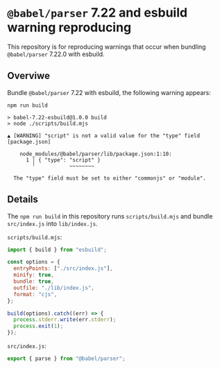 # `@babel/parser` 7.22 and esbuild warning reproducing

This repository is for reproducing warnings that occur when bundling `@babel/parser` 7.22.0 with esbuild.

## Overviwe

Bundle `@babel/parser` 7.22 with esbuild, the following warning appears:

```
npm run build

> babel-7.22-esbuild@1.0.0 build
> node ./scripts/build.mjs

▲ [WARNING] "script" is not a valid value for the "type" field [package.json]

    node_modules/@babel/parser/lib/package.json:1:10:
      1 │ { "type": "script" }
        ╵           ~~~~~~~~

  The "type" field must be set to either "commonjs" or "module".
```

## Details

The `npm run build` in this repository runs `scripts/build.mjs` and bundle `src/index.js` into `lib/index.js`.

`scripts/build.mjs`:

```js
import { build } from "esbuild";

const options = {
  entryPoints: ["./src/index.js"],
  minify: true,
  bundle: true,
  outfile: "./lib/index.js",
  format: "cjs",
};

build(options).catch((err) => {
  process.stderr.write(err.stderr);
  process.exit(1);
});
```

`src/index.js`:

```js
export { parse } from "@babel/parser";
```
